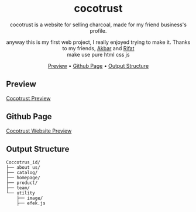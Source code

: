 <!-- markdownlint-configure-file {
  "MD013": {
    "code_blocks": false,
    "tables": false
  },
  "MD033": false,
  "MD041": false
} -->

<div align="center">

# cocotrust

cocotrust is a website for selling charcoal, made for my friend business's profile.

anyway this is my first web project, I really enjoyed trying to make it. Thanks to my friends, [Akbar][akbar-github] and [Rifat][rifat-github] <br/>
make use pure html css js

[Preview](#preview) •
[Github Page](#github-page) •
[Output Structure](#output-structure) 

</div>

## Preview

[Cocotrust Preview][cocotrust-gif]

## Github Page

[Cocotrust Website Preview][cocotrust-page]

## Output Structure

```shell
Coccotrus_id/
├── about us/
├── catalog/
├── homepage/
├── product/
├── team/
└── utility
    ├── image/
    ├── efek.js
```

[akbar-github]: https://github.com/akbarsigit
[rifat-github]: https://github.com/muhammadrifatba
[cocotrust-page]: https://wiweka24.github.io/Cocotrust_id/
[cocotrust-gif]: https://
